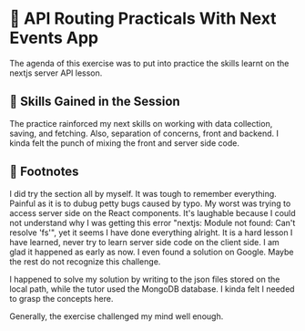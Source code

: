 # :rocket: API Routing Practicals With Next Events App

The agenda of this exercise was to put into practice the skills learnt on the nextjs server API lesson.

## :balloon: Skills Gained in the Session

The practice rainforced my next skills on working with data collection, saving, and fetching. Also, separation of concerns, front and backend. I kinda felt the punch of mixing the front and server side code.

## :bookmark_tabs: Footnotes

I did try the section all by myself. It was tough to remember everything. Painful as it is to dubug petty bugs caused by typo. My worst was trying to access server side on the React components. It's laughable because I could not understand why I was getting this error "nextjs: Module not found: Can't resolve 'fs'", yet it seems I have done everything alright. It is a hard lesson I have learned, never try to learn server side code on the client side. I am glad it happened as early as now. I even found a solution on Google. Maybe the rest do not recognize this challenge.

I happened to solve my solution by writing to the json files stored on the local path, while the tutor used the MongoDB database. I kinda felt I needed to grasp the concepts here.

Generally, the exercise challenged my mind well enough.
